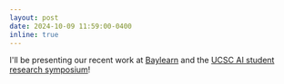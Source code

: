 ```yaml
---
layout: post
date: 2024-10-09 11:59:00-0400
inline: true
---
```


I'll be presenting our recent work at [Baylearn](https://baylearn-org.github.io/www/) and the [UCSC AI student research symposium](https://sites.google.com/ucsc.edu/ai-student-research-symposium)!
